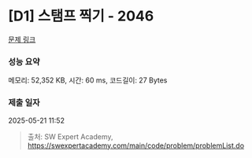 # [D1] 스탬프 찍기 - 2046 

[문제 링크](https://swexpertacademy.com/main/code/problem/problemDetail.do?contestProbId=AV5QKdT6AyYDFAUq) 

### 성능 요약

메모리: 52,352 KB, 시간: 60 ms, 코드길이: 27 Bytes

### 제출 일자

2025-05-21 11:52



> 출처: SW Expert Academy, https://swexpertacademy.com/main/code/problem/problemList.do